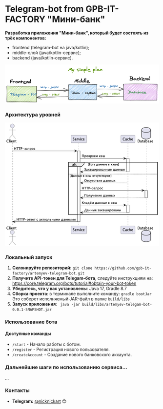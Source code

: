 # Telegram-bot from GPB-IT-FACTORY "Мини-банк"

__Разработка приложения "Мини-банк", который будет состоять из трёх компонентов:__

- frontend (telegram-bot на java/kotlin);
- middle-слой (java/kotlin-сервис);
- backend (java/kotlin-сервис).

![Схема1](src/main/resources/static/img/image1.png)

### Архитектура уровней

![Схема2](src/main/resources/static/img/image2.png)

### Локальный запуск 
1. __Склонируйте репозиторий:__
  ```git clone https://github.com/gpb-it-factory/artemyev-telegram-bot.git ```
2. __Получите API-токен для Telegam-бота__, следуйте инструкциям на: <https://core.telegram.org/bots/tutorial#obtain-your-bot-token>
3. __Убедитесь, что у вас установлены__: Java 17, Gradle 8.7
4. __Сборка проекта__: в терминале выполните команду:  ``` gradle bootJar ``` Это соберет исполняемый JAR-файл в папке `build/libs`
5. __Запуск приложения__: ``` java -jar build/libs/artemyev-telegam-bot-0.0.1-SNAPSHOT.jar```


### Использование бота

#### Доступные команды

- `/start` - Начало работы с ботом.
- `/register` - Регистрация нового пользователя.
- `/createAccount` - Создание нового банковского аккаунта.

### Дальнейшие шаги по использованию сервиса...
...
### Контакты

- **Telegram:** [@nicknickart](https://t.me/nicknickart)   :blush:

